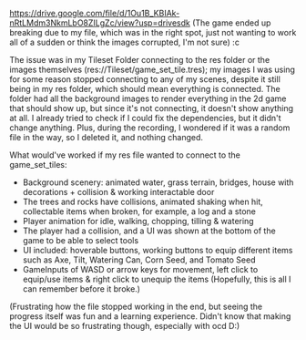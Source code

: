 https://drive.google.com/file/d/1Ou1B_KBIAk-nRtLMdm3NkmLbO8ZILgZc/view?usp=drivesdk (The game ended up breaking due to my file, which was in the right spot, just not wanting to work all of a sudden or think the images corrupted, I'm not sure) :c

The issue was in my Tileset Folder connecting to the res folder or the images themselves (res://Tileset/game_set_tile.tres); my images I was using for some reason stopped connecting to any of my scenes, despite it still being in my res folder, which should mean everything is connected. The folder had all the background images to render everything in the 2d game that should show up, but since it's not connecting, it doesn't show anything at all. I already tried to check if I could fix the dependencies, but it didn't change anything. Plus, during the recording, I wondered if it was a random file in the way, so I deleted it, and nothing changed.  

What would've worked if my res file wanted to connect to the game_set_tiles:
- Background scenery: animated water, grass terrain, bridges, house with decorations + collision & working interactable door
- The trees and rocks have collisions, animated shaking when hit, collectable items when broken, for example, a log and a stone
- Player animation for idle, walking, chopping, tilling & watering
- The player had a collision, and a UI was shown at the bottom of the game to be able to select tools
- UI included: hoverable buttons, working buttons to equip different items such as Axe, Tilt, Watering Can, Corn Seed, and Tomato Seed
- GameInputs of WASD or arrow keys for movement, left click to equip/use items & right click to unequip the items
(Hopefully, this is all I can remember before it broke.) 

(Frustrating how the file stopped working in the end, but seeing the progress itself was fun and a learning experience. Didn't know that making the UI would be so frustrating though, especially with ocd D:)

